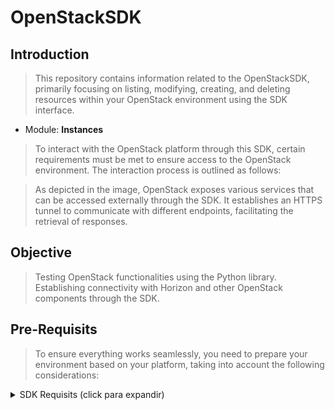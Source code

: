 # OpenStackSDK

## Introduction

> This repository contains information related to the OpenStackSDK, primarily focusing on listing, modifying, creating, and deleting resources within your OpenStack environment using the SDK interface.

- Module: **Instances**

> To interact with the OpenStack platform through this SDK, certain requirements must be met to ensure access to the OpenStack environment. The interaction process is outlined as follows:

> As depicted in the image, OpenStack exposes various services that can be accessed externally through the SDK. It establishes an HTTPS tunnel to communicate with different endpoints, facilitating the retrieval of responses.

## Objective

> Testing OpenStack functionalities using the Python library. Establishing connectivity with Horizon and other OpenStack components through the SDK.


## Pre-Requisits

> To ensure everything works seamlessly, you need to prepare your environment based on your platform, taking into account the following considerations:

<details>
<summary>SDK Requisits (click para expandir)</summary>

> Required software

> In my case, when testing all these functionalities, I had to perform the tasks on Windows. However, the requirements may vary for you, depending on your operating system.

- Install [Python](https://www.python.org/downloads/)
- Upgrade [pip](https://www.wikihow.com/Update-Pip)
- Install [Microsoft Visual C++](https://learn.microsoft.com/es-es/cpp/windows/latest-supported-vc-redist?view=msvc-170)
- Install [OpenStack SDK](https://docs.openstack.org/openstacksdk/latest/install/index.html)

> Configuration

1. Create "Connection Object"
2. Specify the service type that you have to query
3. Specify the resource type that you have to query
4. Specify the version of the component that you want to modify, create, delete or list.

</details>
